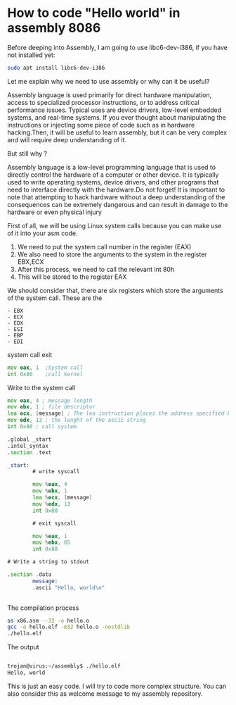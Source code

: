 
# How to code "Hello world" in assembly 8086 

Before deeping into Assembly, I am going to use libc6-dev-i386, if you have not installed yet:

```bash
sudo apt install libc6-dev-i386
```

Let me explain why we need to use assembly or why can it be useful?


Assembly language is used primarily for direct hardware manipulation, access to specialized processor instructions, or to address critical performance issues. 
Typical uses are device drivers, low-level embedded systems, and real-time systems. If you ever thought about manipulating the instructions or injecting some piece of code 
such as in hardware hacking.Then, it will be useful to learn assembly, but it can be very complex and will require deep understanding of it.

But still why ?

Assembly language is a low-level programming language that is used to directly control the hardware of a computer or other device. It is typically used to write operating systems,
device drivers, and other programs that need to interface directly with the hardware.Do not forget! It is important to note that attempting to hack hardware without a deep understanding
of the consequences can be extremely dangerous and can result in damage to the hardware or even physical injury

First of all, we will be using Linux system calls because you can make use of it into your asm code.

1. We need to put the system call number in the register (EAX)
2. We also need to store the arguments to the system in the register EBX,ECX
3. After this process, we need to call the relevant int 80h
3. This will be stored to the register EAX

We should consider that, there are six registers which store the arguments of the system call. These are the 
```
- EBX
- ECX
- EDX
- ESI
- EBP
- EDI
```
system call exit

```asm
mov eax, 1  ;System call 
int 0x80    ;call kernel
```


Write to the system call

```asm
mov eax, 4 ; message length
mov ebx, 1 ; file descriptor
lea ecx, [message] ; The lea instruction places the address specified by its operand
mov edx, 13 ; the lenght of the ascii string
int 0x80 ; call system

```


```asm
.global _start
.intel_syntax
.section .text

_start:
        # write syscall

        mov %eax, 4
        mov %ebx, 1
        lea %ecx, [message]
        mov %edx, 13
        int 0x80

        # exit syscall

        mov %eax, 1
        mov %ebx, 65
        int 0x80

# Write a string to stdout

.section .data
        message:
        .ascii "Hello, world\n"
        
 ```
 
The compilation process

```bash
as x86.asm --32 -o hello.o
gcc -o hello.elf -m32 hello.o -nostdlib
./hello.elf
```
 
 The output
 
 ```bash
 
trojan@virus:~/assembly$ ./hello.elf
Hello, world
 
 ```
 
 This is just an easy code. I will try to code more complex structure. You can also consider this as welcome message to my assembly repository.
